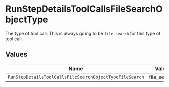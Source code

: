 # RunStepDetailsToolCallsFileSearchObjectType

The type of tool call. This is always going to be `file_search` for this type of tool call.


## Values

| Name                                                    | Value                                                   |
| ------------------------------------------------------- | ------------------------------------------------------- |
| `RunStepDetailsToolCallsFileSearchObjectTypeFileSearch` | file_search                                             |